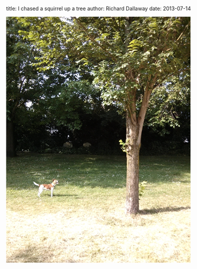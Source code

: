 
title: I chased a squirrel up a tree
author: Richard Dallaway
date: 2013-07-14

<div><a href="/media/IMG_20130714_092510.jpg"><img src="/media/IMG_20130714_092510.jpg.500.jpg" width="500" height="667"/></a></div>


  
    